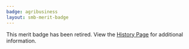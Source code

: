 ```yaml
---
badge: agribusiness
layout: smb-merit-badge
---
```


This merit badge has been retired. View the [History Page](history/) for additional information.
